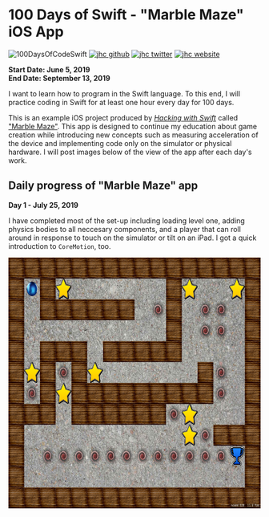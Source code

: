 # 100 Days of Swift - "Marble Maze" iOS App

![100DaysOfCodeSwift](https://img.shields.io/badge/100DaysOfCode-Swift-FA7343.svg?style=flat&logo=swift)
[![jhc github](https://img.shields.io/badge/GitHub-jhrcook-lightgrey.svg?style=flat&logo=github)](https://github.com/jhrcook)
[![jhc twitter](https://img.shields.io/badge/Twitter-JoshDoesaThing-00aced.svg?style=flat&logo=twitter)](https://twitter.com/JoshDoesa)
[![jhc website](https://img.shields.io/badge/Website-JoshDoesaThing-5087B2.svg?style=flat&logo=telegram)](https://www.joshdoesathing.com)

**Start Date: June 5, 2019  
End Date: September 13, 2019**

I want to learn how to program in the Swift language. To this end, I will practice coding in Swift for at least one hour every day for 100 days.

This is an example iOS project produced by [*Hacking with Swift*](https://www.hackingwithswift.com/read) called ["Marble Maze"](https://www.hackingwithswift.com/read/26/overview). This app is designed to continue my education about game creation while introducing new concepts such as measuring acceleration of the device and implementing code only on the simulator or physical hardware. I will post images below of the view of the app after each day's work.

## Daily progress of "Marble Maze" app

**Day 1 - July 25, 2019**

I have completed most of the set-up including loading level one, adding physics bodies to all neccesary components, and a player that can roll around in response to touch on the simulator or tilt on an iPad. I got a quick introduction to `CoreMotion`, too.

<img src="progress_screenshots/Simulator Screen Shot - iPad (5th generation) - 2019-07-29 at 07.42.09.png" height="500"/>
